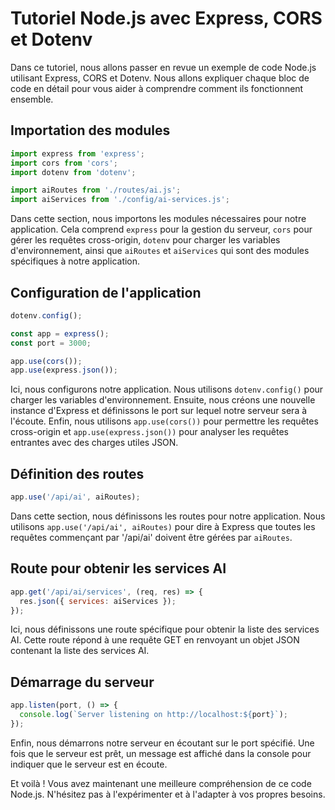 # Tutoriel Node.js avec Express, CORS et Dotenv

Dans ce tutoriel, nous allons passer en revue un exemple de code Node.js utilisant Express, CORS et Dotenv. Nous allons expliquer chaque bloc de code en détail pour vous aider à comprendre comment ils fonctionnent ensemble.

## Importation des modules

```js
import express from 'express';
import cors from 'cors';
import dotenv from 'dotenv';

import aiRoutes from './routes/ai.js';
import aiServices from './config/ai-services.js';
```

Dans cette section, nous importons les modules nécessaires pour notre application. Cela comprend `express` pour la gestion du serveur, `cors` pour gérer les requêtes cross-origin, `dotenv` pour charger les variables d'environnement, ainsi que `aiRoutes` et `aiServices` qui sont des modules spécifiques à notre application.

## Configuration de l'application

```js
dotenv.config();

const app = express();
const port = 3000;

app.use(cors());
app.use(express.json());
```

Ici, nous configurons notre application. Nous utilisons `dotenv.config()` pour charger les variables d'environnement. Ensuite, nous créons une nouvelle instance d'Express et définissons le port sur lequel notre serveur sera à l'écoute. Enfin, nous utilisons `app.use(cors())` pour permettre les requêtes cross-origin et `app.use(express.json())` pour analyser les requêtes entrantes avec des charges utiles JSON.

## Définition des routes

```js
app.use('/api/ai', aiRoutes);
```

Dans cette section, nous définissons les routes pour notre application. Nous utilisons `app.use('/api/ai', aiRoutes)` pour dire à Express que toutes les requêtes commençant par '/api/ai' doivent être gérées par `aiRoutes`.

## Route pour obtenir les services AI

```js
app.get('/api/ai/services', (req, res) => {
  res.json({ services: aiServices });
});
```

Ici, nous définissons une route spécifique pour obtenir la liste des services AI. Cette route répond à une requête GET en renvoyant un objet JSON contenant la liste des services AI.

## Démarrage du serveur

```js
app.listen(port, () => {
  console.log(`Server listening on http://localhost:${port}`);
});
```

Enfin, nous démarrons notre serveur en écoutant sur le port spécifié. Une fois que le serveur est prêt, un message est affiché dans la console pour indiquer que le serveur est en écoute.

Et voilà ! Vous avez maintenant une meilleure compréhension de ce code Node.js. N'hésitez pas à l'expérimenter et à l'adapter à vos propres besoins.